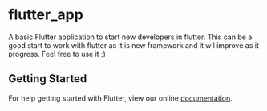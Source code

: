 # flutter_app

A basic Flutter application to start new developers in flutter. This can be a good start to work with flutter as it is new framework and it wil improve as it progress. Feel free to use it ;)

## Getting Started

For help getting started with Flutter, view our online
[documentation](https://flutter.io/).
